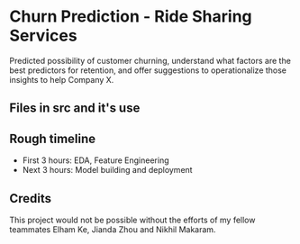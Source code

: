 # Churn Prediction - Ride Sharing Services

Predicted possibility of customer churning, understand what factors are the best predictors for retention, and offer suggestions to operationalize those insights to help Company X. 



## Files in src and it's use


## Rough timeline
* First 3 hours: EDA, Feature Engineering
* Next 3 hours: Model building and deployment

## Credits
This project would not be possible without the efforts of my fellow teammates Elham Ke, Jianda Zhou and Nikhil Makaram.
